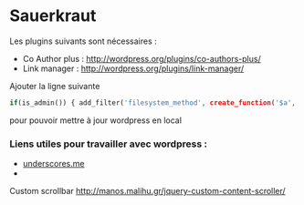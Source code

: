 Sauerkraut
==========

Les plugins suivants sont nécessaires :

- Co Author plus : http://wordpress.org/plugins/co-authors-plus/
- Link manager : http://wordpress.org/plugins/link-manager/

Ajouter la ligne suivante 
```php
if(is_admin()) { add_filter('filesystem_method', create_function('$a', 'return "direct";' )); define( 'FS_CHMOD_DIR', 0751 );     }
```
pour pouvoir mettre à jour wordpress en local


### Liens utiles pour travailler avec wordpress : ###

- [underscores.me](http://underscores.me)
- 

Custom scrollbar 
http://manos.malihu.gr/jquery-custom-content-scroller/

